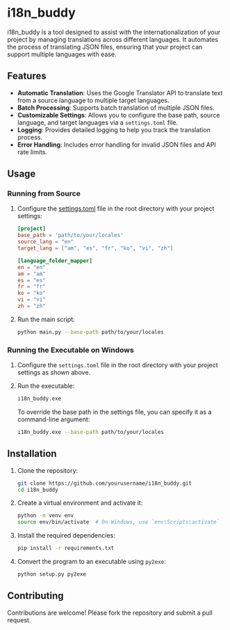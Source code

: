 # i18n_buddy

i18n_buddy is a tool designed to assist with the internationalization of your project by managing translations across different languages. It automates the process of translating JSON files, ensuring that your project can support multiple languages with ease.

## Features

- **Automatic Translation**: Uses the Google Translator API to translate text from a source language to multiple target languages.
- **Batch Processing**: Supports batch translation of multiple JSON files.
- **Customizable Settings**: Allows you to configure the base path, source language, and target languages via a `settings.toml` file.
- **Logging**: Provides detailed logging to help you track the translation process.
- **Error Handling**: Includes error handling for invalid JSON files and API rate limits.

## Usage

### Running from Source

1. Configure the [settings.toml](settings.toml) file in the root directory with your project settings:
    ```toml
    [project]
    base_path = 'path/to/your/locales'
    source_lang = "en"
    target_lang = ["am", "es", "fr", "ko", "vi", "zh"]

    [language_folder_mapper]
    en = "en"
    am = "am"
    es = "es"
    fr = "fr"
    ko = "ko"
    vi = "vi"
    zh = "zh"
    ```

2. Run the main script:
    ```sh
    python main.py --base-path path/to/your/locales
    ```

### Running the Executable on Windows

1. Configure the `settings.toml` file in the root directory with your project settings as shown above.

2. Run the executable:
    ```sh
    i18n_buddy.exe
    ```
    To override the base path in the settings file, you can specify it as a command-line argument:
    ```sh
    i18n_buddy.exe --base-path path/to/your/locales
    ```
    

## Installation

1. Clone the repository:
    ```sh
    git clone https://github.com/yourusername/i18n_buddy.git
    cd i18n_buddy
    ```

2. Create a virtual environment and activate it:
    ```sh
    python -m venv env
    source env/bin/activate  # On Windows, use `env\Scripts\activate`
    ```

3. Install the required dependencies:
    ```sh
    pip install -r requirements.txt
    ```

4. Convert the program to an executable using `py2exe`:
    ```sh
    python setup.py py2exe
    ```



## Contributing

Contributions are welcome! Please fork the repository and submit a pull request.
